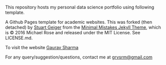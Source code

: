 This repository hosts my personal data science portfolio using following template.

A Github Pages template for academic websites. This was forked (then detached) by [Stuart Geiger](https://github.com/staeiou) from the [Minimal Mistakes Jekyll Theme](https://mmistakes.github.io/minimal-mistakes/), which is © 2016 Michael Rose and released under the MIT License. See LICENSE.md.

To visit the website [Gaurav Sharma](https://grvsrm.github.io)

For any query/suggestion/questions, contact me at grvsrm@gmail.com
